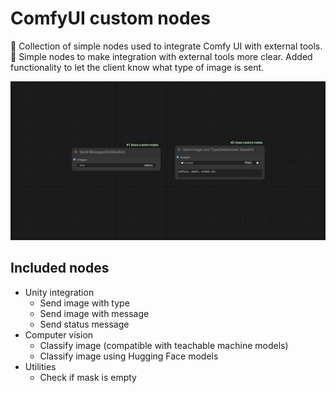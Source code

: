 ﻿# ComfyUI custom nodes

🐑 Collection of simple nodes used to integrate Comfy UI with external tools.
🐑 Simple nodes to make integration with external tools more clear. Added functionality to let the client know what type of image is sent.

![Feature Image](docs/images/sample.png)

## Included nodes
- Unity integration
  - Send image with type
  - Send image with message
  - Send status message
- Computer vision
  - Classify image (compatible with teachable machine models)
  - Classify image using Hugging Face models
- Utilities
  - Check if mask is empty
